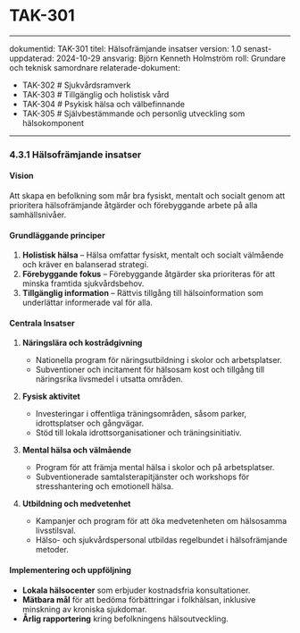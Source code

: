 # TAK-301
---
dokumentid: TAK-301
titel: Hälsofrämjande insatser
version: 1.0
senast-uppdaterad: 2024-10-29
ansvarig: Björn Kenneth Holmström
roll: Grundare och teknisk samordnare
relaterade-dokument:
  - TAK-302 # Sjukvårdsramverk
  - TAK-303 # Tillgänglig och holistisk vård
  - TAK-304 # Psykisk hälsa och välbefinnande
  - TAK-305 # Självbestämmande och personlig utveckling som hälsokomponent
---

### **4.3.1 Hälsofrämjande insatser**

#### Vision
Att skapa en befolkning som mår bra fysiskt, mentalt och socialt genom att prioritera hälsofrämjande åtgärder och förebyggande arbete på alla samhällsnivåer.

#### Grundläggande principer
1. **Holistisk hälsa** – Hälsa omfattar fysiskt, mentalt och socialt välmående och kräver en balanserad strategi.
2. **Förebyggande fokus** – Förebyggande åtgärder ska prioriteras för att minska framtida sjukvårdsbehov.
3. **Tillgänglig information** – Rättvis tillgång till hälsoinformation som underlättar informerade val för alla.

#### Centrala Insatser
1. **Näringslära och kostrådgivning**
   - Nationella program för näringsutbildning i skolor och arbetsplatser.
   - Subventioner och incitament för hälsosam kost och tillgång till näringsrika livsmedel i utsatta områden.
   
2. **Fysisk aktivitet**
   - Investeringar i offentliga träningsområden, såsom parker, idrottsplatser och gångvägar.
   - Stöd till lokala idrottsorganisationer och träningsinitiativ.

3. **Mental hälsa och välmående**
   - Program för att främja mental hälsa i skolor och på arbetsplatser.
   - Subventionerade samtalsterapitjänster och workshops för stresshantering och emotionell hälsa.

4. **Utbildning och medvetenhet**
   - Kampanjer och program för att öka medvetenheten om hälsosamma livsstilsval.
   - Hälso- och sjukvårdspersonal utbildas regelbundet i hälsofrämjande metoder.

#### Implementering och uppföljning
- **Lokala hälsocenter** som erbjuder kostnadsfria konsultationer.
- **Mätbara mål** för att bedöma förbättringar i folkhälsan, inklusive minskning av kroniska sjukdomar.
- **Årlig rapportering** kring befolkningens hälsoutveckling.

